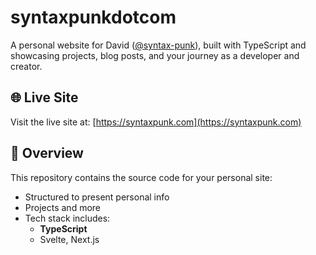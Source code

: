 # syntaxpunkdotcom

A personal website for David ([@syntax-punk](https://github.com/syntax-punk)), built with TypeScript and showcasing projects, blog posts, and your journey as a developer and creator.

## 🌐 Live Site

Visit the live site at: [https://syntaxpunk.com](https://syntaxpunk.com)

## 🧩 Overview

This repository contains the source code for your personal site:

- Structured to present personal info
- Projects and more
- Tech stack includes:
  - **TypeScript**
  - Svelte, Next.js
